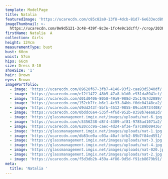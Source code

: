 ```yaml
---
template: ModelPage
title: Natalia
featuredImage: 'https://ucarecdn.com/c85c82a9-13f8-4dcb-81d7-6e633ecd8990/'
imageThumbnail: >-
  https://ucarecdn.com/0e9d5121-3c48-439f-8c3e-1fc4e9c1dcff/-/crop/2038x2749/0,0/-/preview/
firstName: Natalia  A
collection: Girls
height: 124cm
measurementType: bust
bust: 60cm
waist: 57cm
hips: 66cm
size: Dress 8-10
shoeSize: '1'
hair: Brown
eyes: Brown
imagePortfolio:
  - image: 'https://ucarecdn.com/89620f67-3fb7-4146-93f2-caa93d5340df/'
  - image: 'https://ucarecdn.com/e12f1472-48b5-47a8-b1d0-e931da8941cf/'
  - image: 'https://ucarecdn.com/d01d0406-8058-49a9-988d-25c1467d2089/'
  - image: 'https://ucarecdn.com/152cb7fc-b6c1-4c93-84bb-f0dc04148ca2/'
  - image: 'https://ucarecdn.com/d9dd243f-5bfb-4512-9855-89ca19734408/'
  - image: 'https://ucarecdn.com/0bddc6a4-535f-4f6d-952b-8358b7eea82d/'
  - image: 'https://glassmanagement.imgix.net/images/uploads/nat-6.jpg'
  - image: 'https://ucarecdn.com/c5356238-d8f4-4309-af81-9785ad1071a2/'
  - image: 'https://ucarecdn.com/620ccc9a-caec-4d24-af3e-fa7c89b09436/'
  - image: 'https://glassmanagement.imgix.net/images/uploads/nat-1.jpg'
  - image: 'https://ucarecdn.com/db83ce0a-c03a-40af-bfb2-89b7f84ed551/'
  - image: 'https://glassmanagement.imgix.net/images/uploads/nat-3.jpg'
  - image: 'https://glassmanagement.imgix.net/images/uploads/nat-4.jpg'
  - image: 'https://glassmanagement.imgix.net/images/uploads/nat-020.jpg'
  - image: 'https://glassmanagement.imgix.net/images/uploads/nat-2.jpg'
  - image: 'https://ucarecdn.com/f5d3db2b-459a-4f86-9d5d-f91cb8679b91/'
meta:
  title: 'Natalia '
---
```


